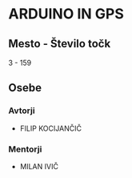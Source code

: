 # ARDUINO IN GPS
## Mesto - Število točk
3 - 159
## Osebe
### Avtorji
 * FILIP KOCIJANČIČ
### Mentorji
 * MILAN IVIČ